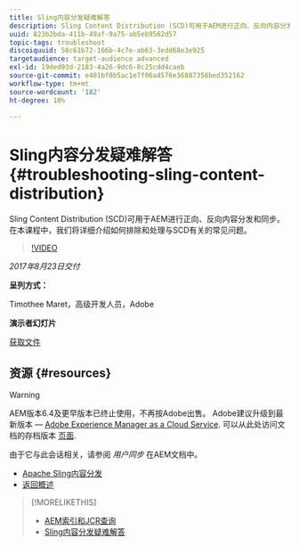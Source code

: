 ```yaml
---
title: Sling内容分发疑难解答
description: Sling Content Distribution (SCD)可用于AEM进行正向、反向内容分发和同步。 在本课程中，我们将详细介绍如何排除和处理与SCD有关的常见问题。
uuid: 823b2bda-411b-49af-9a75-ab5eb9562d57
topic-tags: troubleshoot
discoiquuid: 58c61b72-166b-4c7e-ab63-3edd68e3e925
targetaudience: target-audience advanced
exl-id: 19ded93d-2183-4a26-9dc6-8c25cdd4caeb
source-git-commit: e401bf0b5ac1e7f06a4576e36887358bed352162
workflow-type: tm+mt
source-wordcount: '182'
ht-degree: 10%

---
```


# Sling内容分发疑难解答{#troubleshooting-sling-content-distribution}

Sling Content Distribution (SCD)可用于AEM进行正向、反向内容分发和同步。 在本课程中，我们将详细介绍如何排除和处理与SCD有关的常见问题。

>[!VIDEO](https://video.tv.adobe.com/v/19451/?quality=9)

*2017年8月23日交付*

**呈列方式：**

Timothee Maret，高级开发人员，Adobe

**演示者幻灯片**

[获取文件](assets/aem-gems-scd.pdf)

## 资源 {#resources}

>[!WARNING]
>
>AEM版本6.4及更早版本已终止使用，不再按Adobe出售。  Adobe建议升级到最新版本 —  [Adobe Experience Manager as a Cloud Service](https://experienceleague.adobe.com/docs/experience-manager-cloud-service.html).  可以从此处访问文档的存档版本 [页面](https://experienceleague.adobe.com/docs/experience-manager-release-information/aem-release-updates/previous-updates/aem-previous-versions.html).
>
>由于它与此会话相关，请参阅 *用户同步* 在AEM文档中。

* [Apache Sling内容分发](https://sling.apache.org/documentation/bundles/content-distribution.html)
* [返回概述](https://helpx.adobe.com/experience-manager/kt/eseminars/gems/aem-index.html)

>[!MORELIKETHIS]
>
>* [AEM索引和JCR查询](aem-indexing-jcr-query.md)
>* [Sling内容分发疑难解答](aem-troubleshooting-sling.md)

